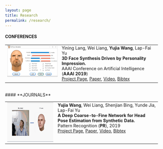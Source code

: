 ```yaml
---
layout: page
title: Research
permalink: /research/
---
```


#### **CONFERENCES**

<table border="0">

<tr>
		<td valign="top" width="230px">
		<img src="https://github.com/bitwangyujia/research/blob/master/images/face-m.gif?raw=true" width="200">
		</td>
		<td valign="top" width="400">
			<tf1>Yining Lang, Wei Liang, <b>Yujia Wang</b>, Lap-Fai Yu</tf1><br>
			<tf1><strong>3D Face Synthesis Driven by Personality Impression.</strong></tf1><br>
			<tf1>AAAI Conference on Artificial Intelligence (<strong>AAAI 2019</strong>)</tf1><br>
			<tf1><a href="http://iitlab.bit.edu.cn/mcislab/~liangwei/projects/face/" target="_blank" rel="nofollow">Project Page</a>, <a href="http://iitlab.bit.edu.cn/mcislab/~liangwei/projects/face/aaai19-face_v8.pdf" target="_blank" rel="nofollow">Paper</a>, <a href="https://youtu.be/YHbn7A2dNi0" target="_blank" rel="nofollow">Video</a>, <a href="https://github.com/bitwangyujia/research/blob/master/all_bib.html#personality_face" target="_blank" rel="nofollow">Bibtex</a></tf1><br>
		</td>						
</tr>
</table>

<br>
#### **JOURNALS**

<table border="0">

<tr>
		<td valign="top" width="200px">
		<img src="https://github.com/bitwangyujia/research/blob/master/images/pr2018-headpose.gif?raw=true" height="130">
		</td>
		<td valign="top" width="400">
			<tf1> <b>Yujia Wang</b>, Wei Liang, Shenjian Bing, Yunde Jia, Lap-Fai Yu</tf1><br>
			<tf1><strong>A Deep Coarse-to-Fine Network for Head Pose Estimation from Synthetic Data.</strong></tf1><br>
			<tf1> Pattern Recognition (<strong>PR</strong>), 2019</tf1><br>
			<tf1><a href="http://iitlab.bit.edu.cn/mcislab/~liangwei/projects/headpose/" target="_blank" rel="nofollow">Project Page</a>, <a href="http://iitlab.bit.edu.cn/mcislab/~liangwei/projects/headpose/PR-headpose-2019.pdf" target="_blank" rel="nofollow">Paper</a>, <a href="http://iitlab.bit.edu.cn/mcislab/~liangwei/projects/headpose/head_pose_estimation_PR.mp4" target="_blank" rel="nofollow">Video</a>, <a href="./all_bib.html#head_pose" target="_blank" rel="nofollow">Bibtex</a></tf1><br>
		</td>						
</tr>
</table>